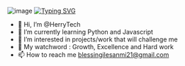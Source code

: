 ![image](<img src = "https://user-images.githubusercontent.com/127152563/234346445-89bc5d79-c20e-462b-af25-d68177c12876.png" width = "350" height= "350"/>)
[![Typing SVG](https://readme-typing-svg.demolab.com/?lines=Hi+there,;+I+am+a+lady+in+Tech;See+more+of+me+down)](https://git.io/typing-svg)
- 👋 Hi, I’m @HerryTech
- 🌱 I’m currently learning Python and Javascript
- 👀 I’m interested in projects/work that will challenge me
- 💞️ My watchword : Growth, Excellence and Hard work
- 📫 How to reach me blessingilesanmi21@gmail.com

<!---
HerryTech/HerryTech is a ✨ special ✨ repository because its `README.md` (this file) appears on your GitHub profile.
You can click the Preview link to take a look at your changes.
--->
